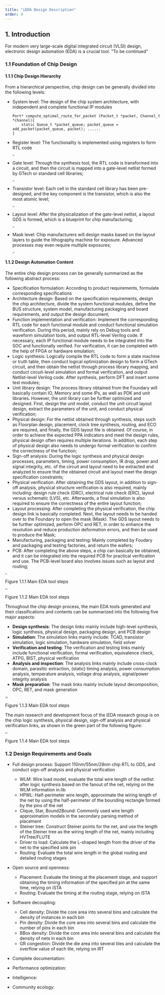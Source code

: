 ```yaml
---
title: "iEDA Design Description"
order: 4
---
```


## 1. Introduction

For modern very large-scale digital integrated circuit (VLSI) design, electronic design automation (EDA) is a crucial tool. "To be continued"

### 1.1 Foundation of Chip Design

#### 1.1.1 Chip Design Hierarchy

From a hierarchical perspective, chip design can be generally divided into the following levels:

* System level: The design of the chip system architecture, with independent and complete functional IP modules

  ```
  Port* compute_optimal_route_for_packet (Packet_t *packet, Channel_t *channel){
      static Queue_t *packet_queue; packet_queue = add_packet(packet_queue, packet); ......
  }
  ```
* Register level: The functionality is implemented using registers to form RTL code

  <img src="https://images.gitee.com/uploads/images/2022/0525/180936_4c445e28_8273072.png" alt="6" style="zoom:25%;" />
* Gate level: Through the synthesis tool, the RTL code is transformed into a circuit, and then the circuit is mapped into a gate-level netlist formed by GTech or standard cell libraries;

  <img src="https://images.gitee.com/uploads/images/2022/0525/180919_5542498c_8273072.png" alt="6" style="zoom:25%;" />
* Transistor level: Each cell in the standard cell library has been pre-designed, and the key component is the transistor, which is also the most atomic level;

  <img src="https://images.gitee.com/uploads/images/2022/0525/181001_adc00885_8273072.png" alt="6" style="zoom:25%;" />
* Layout level: After the physicalization of the gate-level netlist, a layout GDS is formed, which is a blueprint for chip manufacturing;

  <img src="https://images.gitee.com/uploads/images/2022/0525/181304_6fe49636_8273072.png" alt="6" style="zoom:25%;" />
* Mask level: Chip manufacturers will design masks based on the layout layers to guide the lithography machine for exposure. Advanced processes may even require multiple exposures;

  <img src="https://images.gitee.com/uploads/images/2022/0525/181100_d80871ac_8273072.png" alt="6" style="zoom:25%;" />

#### 1.1.2 Design Automation Content

The entire chip design process can be generally summarized as the following abstract process:

* Specification formulation: According to product requirements, formulate corresponding specifications
* Architecture design: Based on the specification requirements, design the chip architecture, divide the system functional modules, define the BUS structure, system model, manufacturing packaging and board requirements, and output the design document;
* Function implementation and verification: Implement the corresponding RTL code for each functional module and conduct functional simulation verification. During this period, mainly rely on Debug tools and waveform simulation tools, and output RTL-level Verilog code. If necessary, each IP functional module needs to be integrated into the SOC and functionally verified. For verification, it can be completed with the help of FPGA or hardware emulation;
* Logic synthesis: Logically compile the RTL code to form a state machine or truth table, then conduct logical optimization design to form a GTech circuit, and then obtain the netlist through process library mapping, and conduct circuit-level simulation and formal verification, and output Netlist-level Verilog code. After synthesis, perform DFT and insert some test modules;
* Unit library design: The process library obtained from the Foundary will basically contain IO, Memory and some IPs, as well as PDK and unit libraries. However, the unit library can be further optimized and designed. First, design the unit model, conduct the unit circuit layout design, extract the parameters of the unit, and conduct physical verification;
* Physical design: For the netlist obtained through synthesis, steps such as Floorplan design, placement, clock tree synthesis, routing, and ECO are required, and finally, the GDS layout file is obtained. Of course, in order to achieve the expected PPA indicators and meet the design rules, physical design often requires multiple iterations. In addition, each step of physical design also needs to undergo formal verification to confirm the correctness of the function;
* Sign-off analysis: During the logic synthesis and physical design processes, parameters, timing, power consumption, IR drop, power and signal integrity, etc. of the circuit and layout need to be extracted and analyzed to ensure that the obtained circuit and layout meet the design specification constraints;
* Physical verification: After obtaining the GDS layout, in addition to sign-off analysis, physical structure verification is also required, mainly including: design rule check (DRC), electrical rule check (ERC), layout versus schematic (LVS), etc. Afterwards, a final simulation is also required to ensure the correctness of the entire layout function;
* Layout processing: After completing the physical verification, the chip design link is basically completed. Next, the layout needs to be handed over to the Foundary to open the mask (Mask). The GDS layout needs to be further optimized, perform OPC and RET, in order to enhance the resolution and reduce production deformation errors, and then be used to produce the Mask;
* Manufacturing, packaging and testing: Mainly completed by Foudary and packaging and testing factories, and return the wafers;
* PCB: After completing the above steps, a chip can basically be obtained, and it can be integrated into the required PCB for practical verification and use. The PCB-level board also involves issues such as layout and routing;

<img src="https://images.gitee.com/uploads/images/2022/0526/104146_98f059c1_8273072.png" alt="6" style="zoom:25%;" />

Figure 1.1.1 Main EDA tool steps

<img src="https://images.gitee.com/uploads/images/2022/0530/145123_9b414b6d_8273072.png" alt="6" style="zoom:30%;" />

Figure 1.1.2 Main EDA tool steps

Throughout the chip design process, the main EDA tools generated and their classifications and contents can be summarized into the following five major aspects:

* **Design synthesis**: The design links mainly include high-level synthesis, logic synthesis, physical design, packaging design, and PCB design
* **Simulation**: The simulation links mainly include: TCAD, transistor simulation, logic simulation, hardware simulation, field solver
* **Verification and testing**: The verification and testing links mainly include functional verification, formal verification, equivalence check, ATPG, BIST, physical verification
* **Analysis and inspection**: The analysis links mainly include cross-clock domain, parasitic extraction, (static) timing analysis, power consumption analysis, temperature analysis, voltage drop analysis, signal/power integrity analysis
* **Mask preparation**: The mask links mainly include layout decomposition, OPC, RET, and mask generation

<img src="https://images.gitee.com/uploads/images/2022/0525/175128_fb471b46_8273072.png" alt="6" style="zoom:35%;" />

Figure 1.1.3 Main EDA tool steps

The main research and development focus of the iEDA research group is on the chip logic synthesis, physical design, sign-off analysis and physical verification links, as shown in the green part of the following figure:

<img src="https://images.gitee.com/uploads/images/2022/0530/150057_1b7674b3_8273072.png" alt="6" style="zoom:30%;" />

Figure 1.1.4 Main EDA tool steps

### 1.2 Design Requirements and Goals

- Full design process: Support 110nm/55nm/28nm chip RTL to GDS, and conduct sign-off analysis and physical verification

  - WLM: Wire load model, evaluate the total wire length of the netlist after logic synthesis based on the fanout of the net, relying on the WLM information in.lib
  - HPWL: Half-perimeter wire length, approximate the wiring length of the net by using the half-perimeter of the bounding rectangle formed by the pins of the net
  - Clique, Star, Bound2Bound: Commonly used wire length approximation models in the secondary parsing method of placement
  - Steiner tree: Construct Steiner points for the net, and use the length of the Steiner tree as the wiring length of the net, mainly including HVTree/FLUTE
  - Driver to load: Calculate the L-shaped length from the driver of the net to the specified sink pin
  - Routing: Evaluate the total wire length in the global routing and detailed routing stages
- Open source and openness:

  - Placement: Evaluate the timing at the placement stage, and support obtaining the timing information of the specified pin at the same time, relying on iSTA
  - Routing: Evaluate the timing at the routing stage, relying on iSTA
- Software decoupling:

  - Cell density: Divide the core area into several bins and calculate the density of instances in each bin
  - Pin density: Divide the core area into several bins and calculate the number of pins in each bin
  - BBox density: Divide the core area into several bins and calculate the density of nets in each bin
  - GR congestion: Divide the die area into several tiles and calculate the overflow value of each tile, relying on iRT
- Complete documentation:
- Performance optimization:
- Intelligence:
- Community ecology: